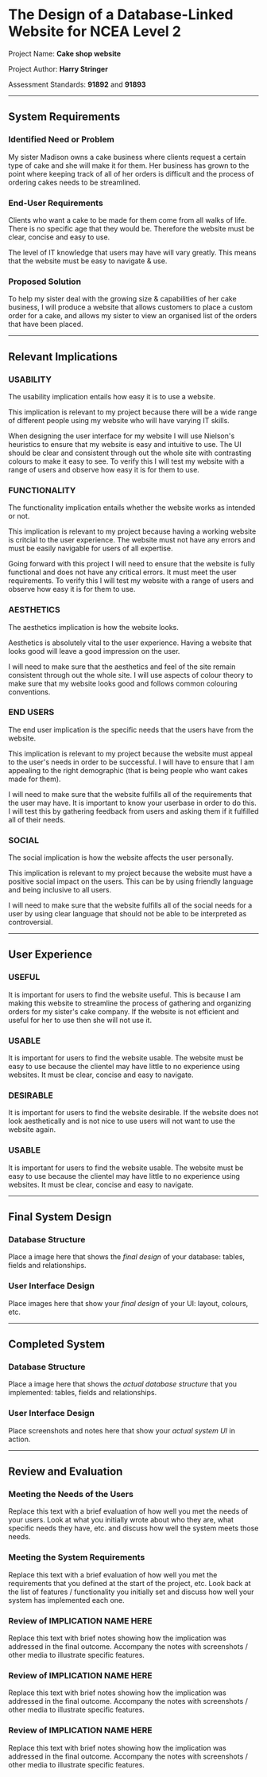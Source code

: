 # The Design of a Database-Linked Website for NCEA Level 2

Project Name: **Cake shop website**

Project Author: **Harry Stringer**

Assessment Standards: **91892** and **91893**


-------------------------------------------------

## System Requirements

### Identified Need or Problem

My sister Madison owns a cake business where clients request a certain type of cake and she will make it for them. Her business has grown to the point where keeping track of all of her orders is difficult and the process of ordering cakes needs to be streamlined.

### End-User Requirements

Clients who want a cake to be made for them come from all walks of life. There is no specific age that they would be. Therefore the website must be clear, concise and easy to use.

The level of IT knowledge that users may have will vary greatly. This means that the website must be easy to navigate & use.

### Proposed Solution

To help my sister deal with the growing size & capabilities of her cake business, I will produce a website that allows customers to place a custom order for a cake, and allows my sister to view an organised list of the orders that have been placed.


-------------------------------------------------

## Relevant Implications

### USABILITY

The usability implication entails how easy it is to use a website.

This implication is relevant to my project because there will be a wide range of different people using my website who will have varying IT skills.

When designing the user interface for my website I will use Nielson's heuristics to ensure that my website is easy and intuitive to use. The UI should be clear and consistent through out the whole site with contrasting colours to make it easy to see. To verify this I will test my website with a range of users and observe how easy it is for them to use.

### FUNCTIONALITY

The functionality implication entails whether the website works as intended or not.

This implication is relevant to my project because having a working website is critcial to the user experience. The website must not have any errors and must be easily navigable for users of all expertise. 

Going forward with this project I will need to ensure that the website is fully functional and does not have any critical errors. It must meet the user requirements. To verify this I will test my website with a range of users and observe how easy it is for them to use.

### AESTHETICS

The aesthetics implication is how the website looks.

Aesthetics is absolutely vital to the user experience. Having a website that looks good will leave a good impression on the user.

I will need to make sure that the aesthetics and feel of the site remain consistent through out the whole site. I will use aspects of colour theory to make sure that my website looks good and follows common colouring conventions.

### END USERS

The end user implication is the specific needs that the users have from the website.

This implication is relevant to my project because the website must appeal to the user's needs in order to be successful. I will have to ensure that I am appealing to the right demographic (that is being people who want cakes made for them).

I will need to make sure that the website fulfills all of the requirements that the user may have. It is important to know your userbase in order to do this. I will test this by gathering feedback from users and asking them if it fulfilled all of their needs.

### SOCIAL 

The social implication is how the website affects the user personally.

This implication is relevant to my project because the website must have a positive social impact on the users. This can be by using friendly language and being inclusive to all users.

I will need to make sure that the website fulfills all of the social needs for a user by using clear language that should not be able to be interpreted as controversial.

-------------------------------------------------

## User Experience

### USEFUL

It is important for users to find the website useful. This is because I am making this website to streamline the process of gathering and organizing orders for my sister's cake company. If the website is not efficient and useful for her to use then she will not use it.

### USABLE

It is important for users to find the website usable. The website must be easy to use because the clientel may have little to no experience using websites. It must be clear, concise and easy to navigate.

### DESIRABLE

It is important for users to find the website desirable. If the website does not look aesthetically and is not nice to use users will not want to use the website again.

### USABLE

It is important for users to find the website usable. The website must be easy to use because the clientel may have little to no experience using websites. It must be clear, concise and easy to navigate.

-------------------------------------------------

## Final System Design

### Database Structure

Place a image here that shows the *final design* of your database: tables, fields and relationships.

### User Interface Design

Place images here that show your *final design* of your UI: layout, colours, etc.


-------------------------------------------------

## Completed System

### Database Structure

Place a image here that shows the *actual database structure* that you implemented: tables, fields and relationships.

### User Interface Design

Place screenshots and notes here that show your *actual system UI* in action.


-------------------------------------------------

## Review and Evaluation

### Meeting the Needs of the Users

Replace this text with a brief evaluation of how well you met the needs of your users. Look at what you initially wrote about who they are, what specific needs they have, etc. and discuss how well the system meets those needs.

### Meeting the System Requirements

Replace this text with a brief evaluation of how well you met the requirements that you defined at the start of the project, etc. Look back at the list of features / functionality you initially set and discuss how well your system has implemented each one.

### Review of IMPLICATION NAME HERE

Replace this text with brief notes showing how the implication was addressed in the final outcome. Accompany the notes with screenshots / other media to illustrate specific features.

### Review of IMPLICATION NAME HERE

Replace this text with brief notes showing how the implication was addressed in the final outcome. Accompany the notes with screenshots / other media to illustrate specific features.

### Review of IMPLICATION NAME HERE

Replace this text with brief notes showing how the implication was addressed in the final outcome. Accompany the notes with screenshots / other media to illustrate specific features.


